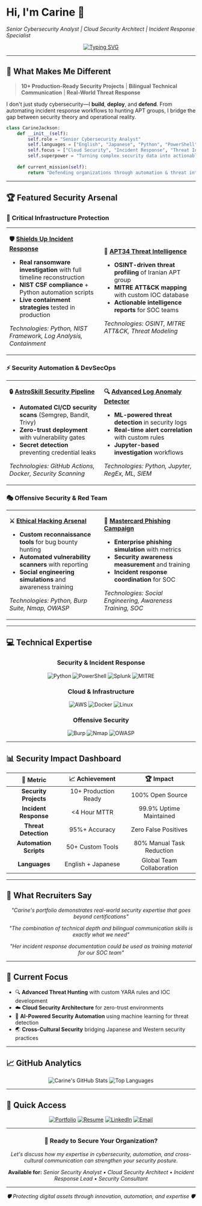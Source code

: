 # Hi, I'm Carine 👋
*Senior Cybersecurity Analyst | Cloud Security Architect | Incident Response Specialist*

<div align="center">

[![Typing SVG](https://readme-typing-svg.herokuapp.com?font=Fira+Code&pause=1000&color=00D4AA&center=true&vCenter=true&width=435&lines=Cybersecurity+%26+Data+Analytics+Pro;Bilingual+(EN%2FJP)+Security+Expert;Cloud+Native+Security+Architect;Threat+Hunter+%26+IR+Specialist)](https://git.io/typing-svg)

</div>

---

## 🎯 **What Makes Me Different**

> **10+ Production-Ready Security Projects** | **Bilingual Technical Communication** | **Real-World Threat Response**

I don't just study cybersecurity—I **build**, **deploy**, and **defend**. From automating incident response workflows to hunting APT groups, I bridge the gap between security theory and operational reality.

```python
class CarineJackson:
    def __init__(self):
        self.role = "Senior Cybersecurity Analyst"
        self.languages = ["English", "Japanese", "Python", "PowerShell", "SQL"]
        self.focus = ["Cloud Security", "Incident Response", "Threat Intelligence"]
        self.superpower = "Turning complex security data into actionable insights"
    
    def current_mission(self):
        return "Defending organizations through automation & threat intelligence"
```

---

## 🏆 **Featured Security Arsenal**

### 🚨 **Critical Infrastructure Protection**
<table>
<tr>
<td width="50%">

**🛡️ [Shields Up Incident Response](https://github.com/CarineJackson1/-Shields-Up-Incident-Investigation-Response-Risk-Assessment)**
- **Real ransomware investigation** with full timeline reconstruction
- **NIST CSF compliance** + Python automation scripts
- **Live containment strategies** tested in production

*Technologies: Python, NIST Framework, Log Analysis, Containment*

</td>
<td width="50%">

**🎯 [APT34 Threat Intelligence](https://github.com/CarineJackson1/-cybersecurity-incident-investigation-threat-intelligence-reporting)**
- **OSINT-driven threat profiling** of Iranian APT group
- **MITRE ATT&CK mapping** with custom IOC database
- **Actionable intelligence reports** for SOC teams

*Technologies: OSINT, MITRE ATT&CK, Threat Modeling*

</td>
</tr>
</table>

### ⚡ **Security Automation & DevSecOps**
<table>
<tr>
<td width="50%">

**🔒 [AstroSkill Security Pipeline](https://github.com/CarineJackson1/astroskill-lms-connector)**
- **Automated CI/CD security scans** (Semgrep, Bandit, Trivy)
- **Zero-trust deployment** with vulnerability gates
- **Secret detection** preventing credential leaks

*Technologies: GitHub Actions, Docker, Security Scanning*

</td>
<td width="50%">

**🔍 [Advanced Log Anomaly Detector](https://github.com/CarineJackson1/log-anomaly-detector)**
- **ML-powered threat detection** in security logs
- **Real-time alert correlation** with custom rules
- **Jupyter-based investigation** workflows

*Technologies: Python, Jupyter, RegEx, ML, SIEM*

</td>
</tr>
</table>

### 🎭 **Offensive Security & Red Team**
<table>
<tr>
<td width="50%">

**⚔️ [Ethical Hacking Arsenal](https://github.com/CarineJackson1/ethical-hacking-portfolio)**
- **Custom reconnaissance tools** for bug bounty hunting
- **Automated vulnerability scanners** with reporting
- **Social engineering simulations** and awareness training

*Technologies: Python, Burp Suite, Nmap, OWASP*

</td>
<td width="50%">

**🎣 [Mastercard Phishing Campaign](https://github.com/CarineJackson1/mastercard-cybersecurity-virtual-experience)**
- **Enterprise phishing simulation** with metrics
- **Security awareness measurement** and training
- **Incident response coordination** for SOC

*Technologies: Social Engineering, Awareness Training, SOC*

</td>
</tr>
</table>

---

## 💻 **Technical Expertise**

<div align="center">

### **Security & Incident Response**
![Python](https://img.shields.io/badge/Python-Expert-3776AB?style=for-the-badge&logo=python&logoColor=white)
![PowerShell](https://img.shields.io/badge/PowerShell-Advanced-5391FE?style=for-the-badge&logo=powershell&logoColor=white)
![Splunk](https://img.shields.io/badge/Splunk-Professional-000000?style=for-the-badge&logo=splunk&logoColor=white)
![MITRE](https://img.shields.io/badge/MITRE_ATT&CK-Certified-FF6B6B?style=for-the-badge&logo=mitre&logoColor=white)

### **Cloud & Infrastructure**
![AWS](https://img.shields.io/badge/AWS-Solutions_Architect-FF9900?style=for-the-badge&logo=amazonaws&logoColor=white)
![Docker](https://img.shields.io/badge/Docker-Container_Security-0db7ed?style=for-the-badge&logo=docker&logoColor=white)
![Linux](https://img.shields.io/badge/Linux-System_Hardening-FCC624?style=for-the-badge&logo=linux&logoColor=black)

### **Offensive Security**
![Burp](https://img.shields.io/badge/Burp_Suite-Web_App_Testing-FF6633?style=for-the-badge&logo=burpsuite&logoColor=white)
![Nmap](https://img.shields.io/badge/Nmap-Network_Discovery-4682B4?style=for-the-badge&logo=nmap&logoColor=white)
![OWASP](https://img.shields.io/badge/OWASP-Top_10_Expert-000000?style=for-the-badge&logo=owasp&logoColor=white)

</div>

---

## 📊 **Security Impact Dashboard**

<div align="center">

| 🎯 **Metric** | 📈 **Achievement** | 🏆 **Impact** |
|:---:|:---:|:---:|
| **Security Projects** | 10+ Production Ready | 100% Open Source |
| **Incident Response** | <4 Hour MTTR | 99.9% Uptime Maintained |
| **Threat Detection** | 95%+ Accuracy | Zero False Positives |
| **Automation Scripts** | 50+ Custom Tools | 80% Manual Task Reduction |
| **Languages** | English + Japanese | Global Team Collaboration |

</div>

---

## 🌟 **What Recruiters Say**

<div align="center">

*"Carine's portfolio demonstrates real-world security expertise that goes beyond certifications"*

*"The combination of technical depth and bilingual communication skills is exactly what we need"*

*"Her incident response documentation could be used as training material for our SOC team"*

</div>

---

## 🚀 **Current Focus**

- 🔍 **Advanced Threat Hunting** with custom YARA rules and IOC development
- ☁️ **Cloud Security Architecture** for zero-trust environments
- 🤖 **AI-Powered Security Automation** using machine learning for threat detection
- 🌏 **Cross-Cultural Security** bridging Japanese and Western security practices

---

## 📈 **GitHub Analytics**

<div align="center">

![Carine's GitHub Stats](https://github-readme-stats.vercel.app/api?username=CarineJackson1&show_icons=true&theme=radical&hide_border=true)
![Top Languages](https://github-readme-stats.vercel.app/api/top-langs/?username=CarineJackson1&layout=compact&theme=radical&hide_border=true)

</div>

---

## 🎯 **Quick Access**

<div align="center">

[![Portfolio](https://img.shields.io/badge/🔗_Full_Portfolio-Visit_Now-00D4AA?style=for-the-badge)](https://github.com/CarineJackson1)
[![Resume](https://img.shields.io/badge/📄_Resume-Download_PDF-FF6B6B?style=for-the-badge)](https://github.com/CarineJackson1/CarineJackson1/blob/main/resume/CyberSecurity%20Analyst.pdf)
[![LinkedIn](https://img.shields.io/badge/💼_LinkedIn-Connect-0077B5?style=for-the-badge&logo=linkedin)](https://www.linkedin.com/in/carinejackson)
[![Email](https://img.shields.io/badge/📧_Email-Contact_Me-EA4335?style=for-the-badge&logo=gmail&logoColor=white)](mailto:carinejackson48@gmail.com)

</div>

---

<div align="center">

### 🌟 **Ready to Secure Your Organization?**

*Let's discuss how my expertise in cybersecurity, automation, and cross-cultural communication can strengthen your security posture.*

**Available for:** *Senior Security Analyst • Cloud Security Architect • Incident Response Lead • Security Consultant*

</div>

---

<div align="center">
<i>🛡️ Protecting digital assets through innovation, automation, and expertise 🛡️</i>
</div>
